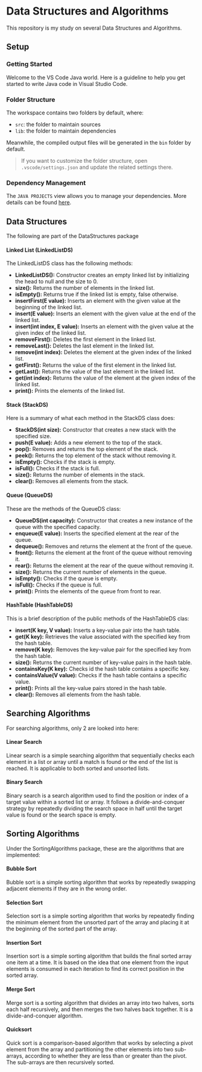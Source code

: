 # Data Structures and Algorithms

This repository is my study on several Data Structures and Algorithms.

## Setup

### **Getting Started**

Welcome to the VS Code Java world. Here is a guideline to help you get started to write Java code in Visual Studio Code.

### **Folder Structure**

The workspace contains two folders by default, where:

- `src`: the folder to maintain sources
- `lib`: the folder to maintain dependencies

Meanwhile, the compiled output files will be generated in the `bin` folder by default.

> If you want to customize the folder structure, open `.vscode/settings.json` and update the related settings there.

### **Dependency Management**

The `JAVA PROJECTS` view allows you to manage your dependencies. More details can be found [here](https://github.com/microsoft/vscode-java-dependency#manage-dependencies).



## Data Structures

The following are part of the DataStructures package   

#### **Linked List (LinkedListDS)**

The LinkedListDS class has the following methods:

- **LinkedListDS():** Constructor creates an empty linked list by initializing the head to null and the size to 0.
- **size():** Returns the number of elements in the linked list.
- **isEmpty():** Returns true if the linked list is empty, false otherwise.
- **insertFirst(E value):** Inserts an element with the given value at the beginning of the linked list.
- **insert(E value):** Inserts an element with the given value at the end of the linked list.
- **insert(int index, E value):** Inserts an element with the given value at the given index of the linked list.
- **removeFirst():** Deletes the first element in the linked list.
- **removeLast():** Deletes the last element in the linked list.
- **remove(int index):** Deletes the element at the given index of the linked list.
- **getFirst():** Returns the value of the first element in the linked list.
- **getLast():** Returns the value of the last element in the linked list.
- **get(int index):** Returns the value of the element at the given index of the linked list.
- **print():** Prints the elements of the linked list.  

#### **Stack (StackDS)**

Here is a summary of what each method in the StackDS class does:

- **StackDS(int size):** Constructor that creates a new stack with the specified size.
- **push(E value):** Adds a new element to the top of the stack.
- **pop():** Removes and returns the top element of the stack.
- **peek():** Returns the top element of the stack without removing it.
- **isEmpty():** Checks if the stack is empty.
- **isFull():** Checks if the stack is full.
- **size():** Returns the number of elements in the stack.
- **clear():** Removes all elements from the stack.

#### **Queue (QueueDS)**

These are the methods of the QueueDS class:

- **QueueDS(int capacity):** Constructor that creates a new instance of the queue with the specified capacity.
- **enqueue(E value):** Inserts the specified element at the rear of the queue.
- **dequeue():** Removes and returns the element at the front of the queue.
- **front():** Returns the element at the front of the queue without removing it.
- **rear():** Returns the element at the rear of the queue without removing it.
- **size():** Returns the current number of elements in the queue.
- **isEmpty():** Checks if the queue is empty.
- **isFull():** Checks if the queue is full.
- **print():** Prints the elements of the queue from front to rear.

#### **HashTable (HashTableDS)**

This is a brief description of the public methods of the HashTableDS clas:

- **insert(K key, V value):** Inserts a key-value pair into the hash table.
- **get(K key):** Retrieves the value associated with the specified key from the hash table.
- **remove(K key):** Removes the key-value pair for the specified key from the hash table.
- **size():** Returns the current number of key-value pairs in the hash table.
- **containsKey(K key):** Checks id the hash table contains a specific key.
- **containsValue(V value):** Checks if the hash table contains a specific value.
- **print():** Prints all the key-value pairs stored in the hash table.
- **clear():** Removes all elements from the hash table.



## Searching Algorithms

For searching algorithms, only 2 are looked into here:

#### **Linear Search**
Linear search is a simple searching algorithm that sequentially checks each element in a list or array until a match is found or the end of the list is reached. It is applicable to both sorted and unsorted lists.
#### **Binary Search**
Binary search is a search algorithm used to find the position or index of a target value within a sorted list or array. It follows a divide-and-conquer strategy by repeatedly dividing the search space in half until the target value is found or the search space is empty.



## Sorting Algorithms

Under the SortingAlgorithms package, these are the algorithms that are implemented:

#### **Bubble Sort** 
Bubble sort is a simple sorting algorithm that works by repeatedly swapping adjacent elements if they are in the wrong order.
#### **Selection Sort** 
Selection sort is a simple sorting algorithm that works by repeatedly finding the minimum element from the unsorted part of the array and placing it at the beginning of the sorted part of the array.
#### **Insertion Sort** 
Insertion sort is a simple sorting algorithm that builds the final sorted array one item at a time. It is based on the idea that one element from the input elements is consumed in each iteration to find its correct position in the sorted array.
#### **Merge Sort** 
Merge sort is a sorting algorithm that divides an array into two halves, sorts each half recursively, and then merges the two halves back together. It is a divide-and-conquer algorithm.
#### **Quicksort** 
Quick sort is a comparison-based algorithm that works by selecting a pivot element from the array and partitioning the other elements into two sub-arrays, according to whether they are less than or greater than the pivot. The sub-arrays are then recursively sorted.